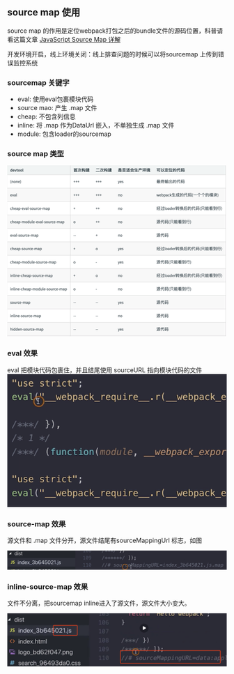 ## source map 使用
source map 的作用是定位webpack打包之后的bundle文件的源码位置，科普请看这篇文章 [JavaScript Source Map 详解](http://www.ruanyifeng.com/blog/2013/01/javascript_source_map.html)

开发环境开启，线上环境关闭：线上排查问题的时候可以将sourcemap 上传到错误监控系统

### sourcemap 关键字

- eval: 使用eval包裹模块代码
- source mao: 产生 .map 文件
- cheap: 不包含列信息
- inline: 将 .map 作为DataUrl 嵌入，不单独生成 .map 文件
- module: 包含loader的sourcemap

 ### source map 类型
![images](../images/3-6-1.png)

### eval 效果

eval 把模块代码包裹住，并且结尾使用 sourceURL 指向模块代码的文件
![images](../images/3-6-2.png)

### source-map 效果
源文件和 .map 文件分开，源文件结尾有sourceMappingUrl 标志，如图

![images](../images/3-6-3.png)

### inline-source-map 效果

文件不分离，把sourcemap inline进入了源文件，源文件大小变大。

![images](../images/3-6-4.png)